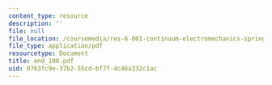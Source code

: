 ```yaml
---
content_type: resource
description: ''
file: null
file_location: /coursemedia/res-6-001-continuum-electromechanics-spring-2009/0763fc9e37b255cdbf7f4c46a232c1ac_end_100.pdf
file_type: application/pdf
resourcetype: Document
title: end_100.pdf
uid: 0763fc9e-37b2-55cd-bf7f-4c46a232c1ac
---
```

